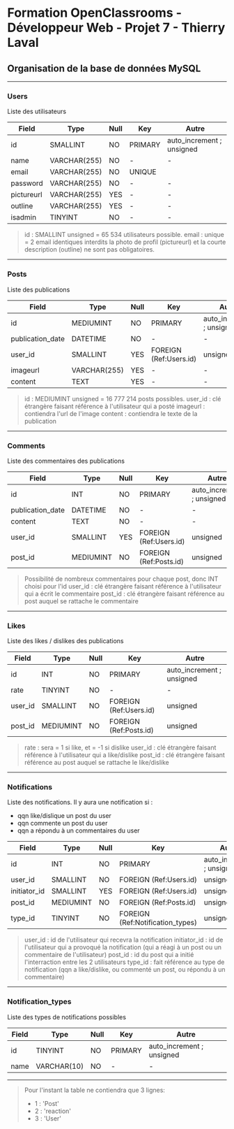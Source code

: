 # Formation OpenClassrooms - Développeur Web - Projet 7 - Thierry Laval

## Organisation de la base de données MySQL

-------------------------------------------------------------------------------------------------
### Users
Liste des utilisateurs

| Field         | Type           | Null | Key                        | Autre                     |
| ------------- | -------------- | ---- | -------------------------- | ------------------------- |
| id            | SMALLINT       | NO   | PRIMARY                    | auto_increment ; unsigned |
| name          | VARCHAR(255)   | NO   | -                          | -                         |
| email         | VARCHAR(255)   | NO   | UNIQUE                     |                           |
| password      | VARCHAR(255)   | NO   | -                          | -                         |
| pictureurl    | VARCHAR(255)   | YES  | -                          | -                         |
| outline       | VARCHAR(255)   | YES  | -                          | -                         |
| isadmin       | TINYINT        | NO   | -                          | -                         |


> id : SMALLINT unsigned = 65 534 utilisateurs possible.
> email : unique = 2 email identiques interdits
> la photo de profil (pictureurl) et la courte description (outline) ne sont pas obligatoires.


-------------------------------------------------------------------------------------------------
### Posts
Liste des publications

| Field            | Type           | Null | Key                         | Autre                     |
| ---------------- | -------------- | ---- | --------------------------- | ------------------------- |
| id               | MEDIUMINT      | NO   | PRIMARY                     | auto_increment ; unsigned |
| publication_date | DATETIME       | NO   | -                           | -                         |
| user_id          | SMALLINT       | YES  | FOREIGN (Ref:Users.id)      | unsigned                  |
| imageurl         | VARCHAR(255)   | YES  | -                           | -                         |
| content          | TEXT           | YES  | -                           | -                         |



> id : MEDIUMINT unsigned = 16 777 214 posts possibles.
> user_id : clé étrangère faisant référence à l'utilisateur qui a posté
> imageurl : contiendra l'url de l'image
> content : contiendra le texte de la publication


-------------------------------------------------------------------------------------------------
### Comments
Liste des commentaires des publications

| Field            | Type           | Null | Key                        | Autre                     |
| ---------------- | -------------- | ---- | -------------------------- | ------------------------- |
| id               | INT            | NO   | PRIMARY                    | auto_increment ; unsigned |
| publication_date | DATETIME       | NO   | -                          | -                         |
| content          | TEXT           | NO   | -                          | -                         |
| user_id          | SMALLINT       | YES  | FOREIGN (Ref:Users.id)     | unsigned                  |
| post_id          | MEDIUMINT      | NO   | FOREIGN (Ref:Posts.id)     | unsigned                  |


> Possibilité de nombreux commentaires pour chaque post, donc INT choisi pour l'id
> user_id : clé étrangère faisant référence à l'utilisateur qui a écrit le commentaire
> post_id : clé étrangère faisant référence au post auquel se rattache le commentaire


-------------------------------------------------------------------------------------------------
### Likes
Liste des likes / dislikes des publications

| Field         | Type           | Null | Key                        | Autre                     |
| ------------- | -------------- | ---- | -------------------------- | ------------------------- |
| id            | INT            | NO   | PRIMARY                    | auto_increment ; unsigned |
| rate          | TINYINT        | NO   | -                          | -                         |
| user_id       | SMALLINT       | NO   | FOREIGN (Ref:Users.id)     | unsigned                  |
| post_id       | MEDIUMINT      | NO   | FOREIGN (Ref:Posts.id)     | unsigned                  |

> rate : sera = 1 si like, et = -1 si dislike
> user_id : clé étrangère faisant référence à l'utilisateur qui a like/dislike
> post_id : clé étrangère faisant référence au post auquel se rattache le like/dislike


-------------------------------------------------------------------------------------------------
### Notifications
Liste des notifications.
Il y aura une notification si :
  - qqn like/dislique un post du user
  - qqn commente un post du user
  - qqn a répondu à un commentaires du user

| Field         | Type           | Null | Key                              | Autre                     |
| ------------- | -------------- | ---- | -------------------------------- | ------------------------- |
| id            | INT            | NO   | PRIMARY                          | auto_increment ; unsigned |
| user_id       | SMALLINT       | NO   | FOREIGN (Ref:Users.id)           | unsigned                  |
| initiator_id  | SMALLINT       | YES  | FOREIGN (Ref:Users.id)           | unsigned                  |
| post_id       | MEDIUMINT      | NO   | FOREIGN (Ref:Posts.id)           | unsigned                  |
| type_id       | TINYINT        | NO   | FOREIGN (Ref:Notification_types) | unsigned                  |

> user_id :      id de l'utilisateur qui recevra la notification
> initiator_id : id de l'utilisateur qui a provoqué la notification (qui a réagi à un post ou un commentaire de l'utilisateur)
> post_id :      id du post qui a initié l'interraction entre les 2 utilisateurs
> type_id :      fait référence au type de notification (qqn a like/dislike, ou commenté un post, ou répondu à un commentaire)


-------------------------------------------------------------------------------------------------
### Notification_types
Liste des types de notifications possibles

| Field         | Type           | Null | Key                        | Autre                     |
| ------------- | -------------- | ---- | -------------------------- | ------------------------- |
| id            | TINYINT        | NO   | PRIMARY                    | auto_increment ; unsigned |
| name          | VARCHAR(10)    | NO   | -                          | -                         |
-------------------------------------------------------------------------------------------------
> Pour l'instant la table ne contiendra que 3 lignes:
> * 1 : 'Post'
> * 2 : 'reaction'
> * 3 : 'User'
